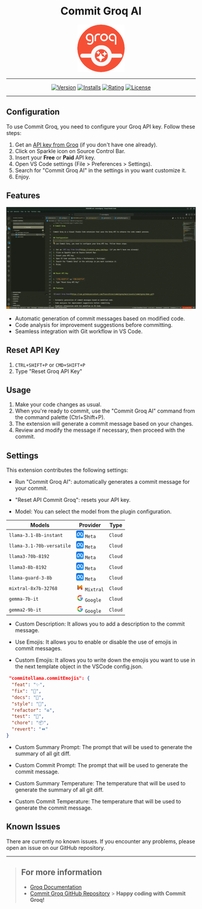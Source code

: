 <div align="center">

# Commit Groq AI

<img src="assets/icon.png" width="25%">

---

[![Version][version-badge]][marketplace-url]
[![Installs][installs-badge]][marketplace-url]
[![Rating][rating-badge]][marketplace-url]
[![License][license-badge]][license-url]

[version-badge]: https://img.shields.io/visual-studio-marketplace/v/DavideLadisa.commitgroq?style=for-the-badge
[installs-badge]: https://img.shields.io/visual-studio-marketplace/i/DavideLadisa.commitgroq?style=for-the-badge&color=red
[rating-badge]: https://img.shields.io/visual-studio-marketplace/r/DavideLadisa.commitgroq?style=for-the-badge
[license-badge]: https://img.shields.io/github/license/FrancoStino/commitgroq?style=for-the-badge
[marketplace-url]: https://marketplace.visualstudio.com/items?itemName=DavideLadisa.commitgroq
[license-url]: https://github.com/FrancoStino/commitgroq/blob/main/LICENSE

</div>

---

## Configuration

To use Commit Groq, you need to configure your Groq API key. Follow these steps:

1. Get an [API key from Groq](https://console.groq.com/keys) (if you don't have one already).
2. Click on Sparkle icon on Source Control Bar.
3. Insert your **Free** or **Paid** API key.
4. Open VS Code settings (File > Preferences > Settings).
5. Search for "Commit Groq AI" in the settings in you want customize it.
6. Enjoy.

## Features

![Commit Groq Demo](https://raw.githubusercontent.com/FrancoStino/commitgroq/main/assets/commitgroq-demo.gif)

-   Automatic generation of commit messages based on modified code.
-   Code analysis for improvement suggestions before committing.
-   Seamless integration with Git workflow in VS Code.

## Reset API Key

1. `CTRL+SHIFT+P` or `CMD+SHIFT+P`
2. Type "Reset Groq API Key"

## Usage

1. Make your code changes as usual.
2. When you're ready to commit, use the "Commit Groq AI" command from the command palette (Ctrl+Shift+P).
3. The extension will generate a commit message based on your changes.
4. Review and modify the message if necessary, then proceed with the commit.

## Settings

This extension contributes the following settings:

-   Run "Commit Groq AI": automatically generates a commit message for your commit.

-   "Reset API Commit Groq": resets your API key.

-   Model: You can select the model from the plugin configuration.

<table>
    <thead>
        <tr>
            <th>Models</th>
            <th>Provider</th>
            <th>Type</th>
        </tr>
    </thead>
    <tbody>
        <tr>
            <td><code>llama-3.1-8b-instant</code></td>
            <td><img src="/assets/meta.png" width="20"/>
            <code>Meta</code></td>
            <td><code>Cloud</code></td>
        </tr>
        <tr>
            <td><code>llama-3.1-70b-versatile</code></td>
            <td><img src="/assets/meta.png" width="20"/>
            <code>Meta</code></td>
            <td><code>Cloud</code></td>
        </tr>
        <tr>
            <td><code>llama3-70b-8192</code></td>
            <td><img src="/assets/meta.png" width="20"/>
            <code>Meta</code></td>
            <td><code>Cloud</code></td>
        </tr>
        <tr>
            <td><code>llama3-8b-8192</code></td>
            <td><img src="/assets/meta.png" width="20"/>
            <code>Meta</code></td>
            <td><code>Cloud</code></td>
        </tr>
        <tr>
            <td><code>llama-guard-3-8b</code></td>
            <td><img src="/assets/meta.png" width="20"/>
            <code>Meta</code></td>
            <td><code>Cloud</code></td>
        </tr>
        <tr>
            <td><code>mixtral-8x7b-32768</code></td>
            <td><img src="/assets/mixtral.webp" width="20"/>
            <code>Mixtral</code></td>
            <td><code>Cloud</code></td>
        </tr>
        <tr>
            <td><code>gemma-7b-it</code></td>
            <td><img src="/assets/google.png" width="20"/>
            <code>Google</code></td>
            <td><code>Cloud</code></td>
        </tr>
        <tr>
            <td><code>gemma2-9b-it</code></td>
            <td><img src="/assets/google.png" width="20"/>
            <code>Google</code></td>
            <td><code>Cloud</code></td>
        </tr>
    </tbody>
</table>

-   Custom Description: It allows you to add a description to the commit message.

-   Use Emojis: It allows you to enable or disable the use of emojis in commit messages.

-   Custom Emojis: It allows you to write down the emojis you want to use in the next template object in the VSCode config.json.

```json
 "commitollama.commitEmojis": {
  "feat": "✨",
  "fix": "🐛",
  "docs": "📝",
  "style": "💎",
  "refactor": "♻️",
  "test": "🧪",
  "chore": "📦",
  "revert": "⏪"
}
```

-   Custom Summary Prompt: The prompt that will be used to generate the summary of all git diff.

-   Custom Commit Prompt: The prompt that will be used to generate the commit message.

-   Custom Summary Temperature: The temperature that will be used to generate the summary of all git diff.

-   Custom Commit Temperature: The temperature that will be used to generate the commit message.

## Known Issues

There are currently no known issues. If you encounter any problems, please open an issue on our GitHub repository.

---

> ## For more information
>
> -   [Groq Documentation](https://www.groq.com/docs)
> -   [Commit Groq GitHub Repository](https://github.com/>FrancoStino/commitgroq) > **Happy coding with Commit Groq!**
